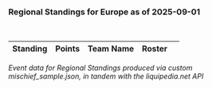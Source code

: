 ### Regional Standings for Europe as of 2025-09-01<br />
<br />

| Standing | Points | Team Name    | Roster |  |
| :- | -: | :- | :- | :- |


_Event data for Regional Standings produced via custom mischief_sample.json, in tandem with the liquipedia.net API_<br />
